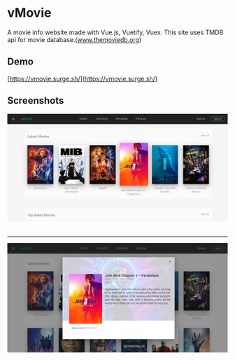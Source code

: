 # vMovie

A movie info website made with Vue.js, Vuetify, Vuex. This site uses TMDB api for movie database.(www.themoviedb.org)

## Demo
[https://vmovie.surge.sh/](https://vmovie.surge.sh/)

## Screenshots
![alt text](https://raw.githubusercontent.com/arifszn/vMovie/master/public/Screenshot(01).jpg)
<br />
<br />

***
![alt text](https://raw.githubusercontent.com/arifszn/vMovie/master/public/Screenshot(02).jpg)
<br />

